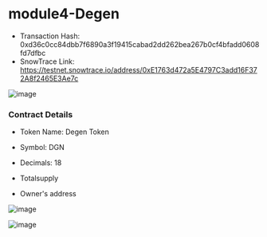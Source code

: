 # module4-Degen

- Transaction Hash: 0xd36c0cc84dbb7f6890a3f19415cabad2dd262bea267b0cf4bfadd0608fd7dfbc
- SnowTrace Link: https://testnet.snowtrace.io/address/0xE1763d472a5E4797C3add16F372A8f2465E3Ae7c

![image](https://github.com/user-attachments/assets/c061d6d9-447d-4d16-8716-7de8f65598ff)

### Contract Details
- Token Name: Degen Token

- Symbol: DGN

- Decimals: 18

- Totalsupply

- Owner's address

![image](https://github.com/user-attachments/assets/8256833d-3d38-4815-93f1-051fa025d8e1)

![image](https://github.com/user-attachments/assets/5d9f7602-94a4-46a2-80ad-d461bbbc0976)

